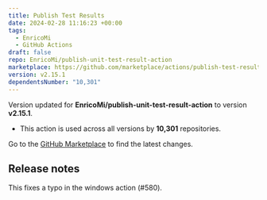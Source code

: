 ```yaml
---
title: Publish Test Results
date: 2024-02-28 11:16:23 +00:00
tags:
  - EnricoMi
  - GitHub Actions
draft: false
repo: EnricoMi/publish-unit-test-result-action
marketplace: https://github.com/marketplace/actions/publish-test-results
version: v2.15.1
dependentsNumber: "10,301"
---
```



Version updated for **EnricoMi/publish-unit-test-result-action** to version **v2.15.1**.
- This action is used across all versions by **10,301** repositories.

Go to the [GitHub Marketplace](https://github.com/marketplace/actions/publish-test-results) to find the latest changes.

## Release notes

This fixes a typo in the windows action (#580).

